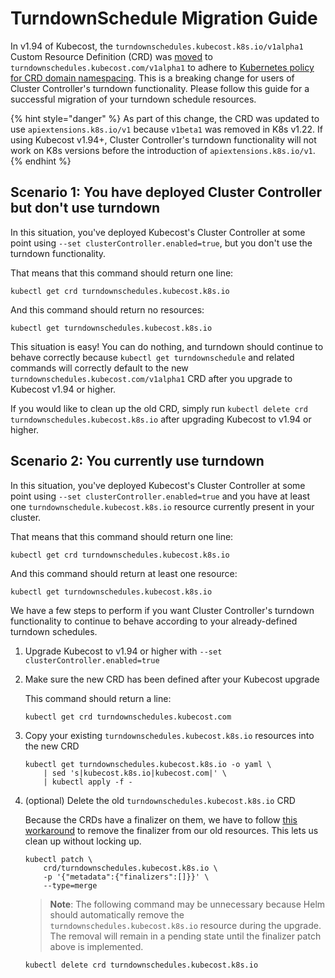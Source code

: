 # TurndownSchedule Migration Guide

In v1.94 of Kubecost, the `turndownschedules.kubecost.k8s.io/v1alpha1` Custom Resource Definition (CRD) was [moved](https://github.com/kubecost/cost-analyzer-helm-chart/pull/1444) to `turndownschedules.kubecost.com/v1alpha1` to adhere to [Kubernetes policy for CRD domain namespacing](https://github.com/kubernetes/enhancements/pull/1111). This is a breaking change for users of Cluster Controller's turndown functionality. Please follow this guide for a successful migration of your turndown schedule resources.

{% hint style="danger" %}
As part of this change, the CRD was updated to use `apiextensions.k8s.io/v1` because `v1beta1` was removed in K8s v1.22. If using Kubecost v1.94+, Cluster Controller's turndown functionality will not work on K8s versions before the introduction of `apiextensions.k8s.io/v1`.
{% endhint %}

## Scenario 1: You have deployed Cluster Controller but don't use turndown

In this situation, you've deployed Kubecost's Cluster Controller at some point using `--set clusterController.enabled=true`, but you don't use the turndown functionality.

That means that this command should return one line:

```
kubectl get crd turndownschedules.kubecost.k8s.io
```

And this command should return no resources:

```
kubectl get turndownschedules.kubecost.k8s.io
```

This situation is easy! You can do nothing, and turndown should continue to behave correctly because `kubectl get turndownschedule` and related commands will correctly default to the new `turndownschedules.kubecost.com/v1alpha1` CRD after you upgrade to Kubecost v1.94 or higher.

If you would like to clean up the old CRD, simply run `kubectl delete crd turndownschedules.kubecost.k8s.io` after upgrading Kubecost to v1.94 or higher.

## Scenario 2: You currently use turndown

In this situation, you've deployed Kubecost's Cluster Controller at some point using `--set clusterController.enabled=true` and you have at least one `turndownschedule.kubecost.k8s.io` resource currently present in your cluster.

That means that this command should return one line:

```
kubectl get crd turndownschedules.kubecost.k8s.io
```

And this command should return at least one resource:

```
kubectl get turndownschedules.kubecost.k8s.io
```

We have a few steps to perform if you want Cluster Controller's turndown functionality to continue to behave according to your already-defined turndown schedules.

1. Upgrade Kubecost to v1.94 or higher with `--set clusterController.enabled=true`
2.  Make sure the new CRD has been defined after your Kubecost upgrade

    This command should return a line:

    ```
    kubectl get crd turndownschedules.kubecost.com
    ```
3.  Copy your existing `turndownschedules.kubecost.k8s.io` resources into the new CRD

    ```
    kubectl get turndownschedules.kubecost.k8s.io -o yaml \
        | sed 's|kubecost.k8s.io|kubecost.com|' \
        | kubectl apply -f -
    ```
4.  (optional) Delete the old `turndownschedules.kubecost.k8s.io` CRD

    Because the CRDs have a finalizer on them, we have to follow [this workaround](https://github.com/kubernetes/kubernetes/issues/60538#issuecomment-369099998) to remove the finalizer from our old resources. This lets us clean up without locking up.

    ```
    kubectl patch \
        crd/turndownschedules.kubecost.k8s.io \
        -p '{"metadata":{"finalizers":[]}}' \
        --type=merge
    ```

    > **Note**: The following command may be unnecessary because Helm should automatically remove the `turndownschedules.kubecost.k8s.io` resource during the upgrade. The removal will remain in a pending state until the finalizer patch above is implemented.

    ```
    kubectl delete crd turndownschedules.kubecost.k8s.io
    ```
